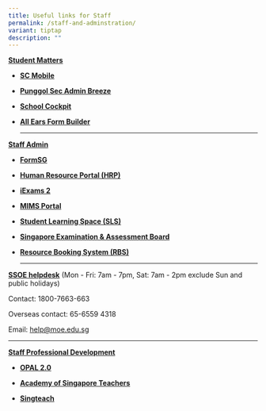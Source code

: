 ```yaml
---
title: Useful links for Staff
permalink: /staff-and-adminstration/
variant: tiptap
description: ""
---
```

<p><strong><u>Student Matters</u></strong>
</p>
<ul data-tight="true" class="tight">
<li>
<p><strong><a href="https://scmobile.moe.edu.sg/login" rel="noopener noreferrer nofollow" target="_blank">SC Mobile</a></strong>
</p>
</li>
<li>
<p><strong><a href="https://punggolsec.adminbreeze.com/" rel="noopener noreferrer nofollow" target="_blank">Punggol Sec Admin Breeze</a></strong>
</p>
</li>
<li>
<p><strong><a href="https://schoolcockpit.moe.gov.sg" rel="noopener noreferrer nofollow" target="_blank">School Cockpit</a></strong>
</p>
</li>
<li>
<p><strong><a href="https://forms.moe.edu.sg/" rel="noopener noreferrer nofollow" target="_blank">All Ears Form Builder</a></strong>
</p>
<hr>
</li>
</ul>
<p><strong><u>Staff Admin</u></strong>
</p>
<ul data-tight="true" class="tight">
<li>
<p><strong><a href="https://form.gov.sg/" rel="noopener noreferrer nofollow" target="_blank">FormSG</a></strong>
</p>
</li>
<li>
<p><strong><a href="https://www.hrp.gov.sg/hrp/#/" rel="noopener noreferrer nofollow" target="_blank">Human Resource Portal (HRP)</a></strong>
</p>
</li>
<li>
<p><strong><a href="https://iexams.seab.gov.sg/" rel="noopener noreferrer nofollow" target="_blank">iExams 2</a></strong>
</p>
</li>
<li>
<p><strong><a href="https://idp.mims.moe.gov.sg/nidp/saml2/sso" rel="noopener noreferrer nofollow" target="_blank">MIMS Portal</a></strong>
</p>
</li>
<li>
<p><strong><a href="https://vle.learning.moe.edu.sg/login" rel="noopener noreferrer nofollow" target="_blank">Student Learning Space (SLS)</a></strong>
</p>
</li>
<li>
<p><strong><a href="https://www.seab.gov.sg/" rel="noopener noreferrer nofollow" target="_blank">Singapore Examination &amp; Assessment Board</a></strong>
</p>
</li>
<li>
<p><strong><a href="https://rbs.avero-tech.com/login.html" rel="noopener noreferrer nofollow" target="_blank">Resource Booking System (RBS)</a></strong>
</p>
<hr>
</li>
</ul>
<p><strong><u>SSOE helpdesk</u></strong> (Mon - Fri: 7am - 7pm, Sat: 7am -
2pm exclude Sun and public holidays)</p>
<p>Contact: 1800-7663-663</p>
<p>Overseas contact: 65-6559 4318</p>
<p>Email: <a href="mailto:help@moe.edu.sg" rel="noopener noreferrer nofollow" target="_blank">help@moe.edu.sg</a>
</p>
<hr>
<p><strong><u>Staff Professional Development</u></strong>
</p>
<ul data-tight="true" class="tight">
<li>
<p><strong><a href="https://www.opal2.moe.edu.sg/" rel="noopener noreferrer nofollow" target="_blank">OPAL 2.0</a></strong>
</p>
</li>
<li>
<p><strong><a href="https://academyofsingaporeteachers.moe.edu.sg/" rel="noopener noreferrer nofollow" target="_blank">Academy of Singapore Teachers</a></strong>
</p>
</li>
<li>
<p><strong><a href="https://singteach.nie.edu.sg/" rel="noopener noreferrer nofollow" target="_blank">Singteach</a></strong>
</p>
</li>
</ul>
<p></p>